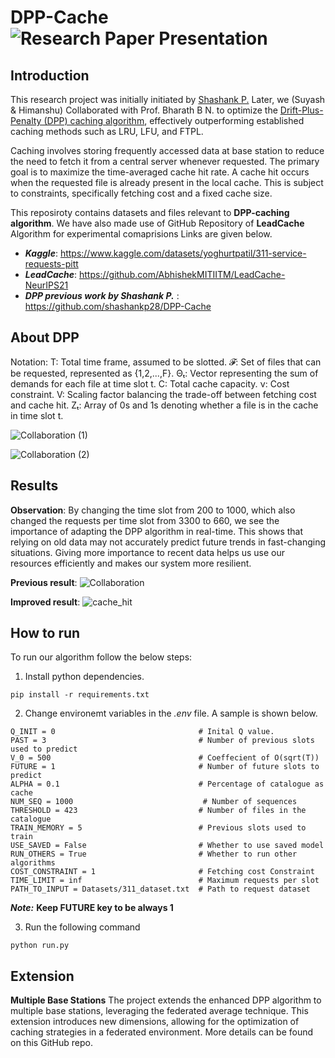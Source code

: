 # DPP-Cache![Research Paper Presentation](https://github.com/SuyashGaurav/DPP-Cache-main/assets/102952185/cffa3298-1b39-492c-84be-d3c5e0acab86)

## Introduction
This research project was initially initiated by [Shashank P.](https://github.com/shashankp28/DPP-Cache) Later, we (Suyash & Himanshu) Collaborated with Prof. Bharath B N. to optimize the [Drift-Plus-Penalty (DPP) caching algorithm](https://github.com/SuyashGaurav/DPP-Cache-Main-Flask-Implementation/tree/main/Base-Station/DPP), effectively outperforming established caching methods such as LRU, LFU, and FTPL.

Caching involves storing frequently accessed data at base station to reduce the need to fetch it from a central server whenever requested. 
The primary goal is to maximize the time-averaged cache hit rate. A cache hit occurs when the requested file is already present in the local cache. This is subject to constraints, specifically fetching cost and a fixed cache size.

This reposiroty contains datasets and files relevant to **DPP-caching algorithm**. We have also made use of GitHub Repository of **LeadCache** Algorithm for experimental comaprisions Links are given below.

- ***Kaggle***: https://www.kaggle.com/datasets/yoghurtpatil/311-service-requests-pitt
- ***LeadCache***: https://github.com/AbhishekMITIITM/LeadCache-NeurIPS21
- ***DPP previous work by Shashank P.*** : https://github.com/shashankp28/DPP-Cache

## About DPP
Notation:
T: Total time frame, assumed to be slotted.
𝓕: Set of files that can be requested, represented as {1,2,...,F}.
Θₜ: Vector representing the sum of demands for each file at time slot t.
C: Total cache capacity.
ν: Cost constraint.
V: Scaling factor balancing the trade-off between fetching cost and cache hit.
Zₜ: Array of 0s and 1s denoting whether a file is in the cache in time slot t.

![Collaboration (1)](https://github.com/SuyashGaurav/DPP-Cache-main/assets/102952185/2baf940e-70ac-478b-a9fd-b73d635ec1a6)

![Collaboration (2)](https://github.com/SuyashGaurav/DPP-Cache-main/assets/102952185/1d0f17ab-985f-46e8-abcd-d59825f5e833)


  ## Results
   **Observation**: 
 By changing the time slot from 200 to 1000, which also changed the requests per time slot from 3300 to 660, we see the importance of adapting the DPP algorithm in real-time. This shows that relying on old data may not accurately predict future trends in fast-changing situations. Giving more importance to recent data helps us use our resources efficiently and makes our system more resilient.

 **Previous result**:
![Collaboration](https://github.com/SuyashGaurav/DPP-Cache-main/assets/102952185/f251e2e2-8c09-45f5-9da2-2261bdcc79b1)

  **Improved result**:
![cache_hit](https://github.com/SuyashGaurav/DPP-Cache-main/assets/102952185/5061081d-dc96-4b2c-b552-d6eb85fd0c43)
## How to run
To run our algorithm follow the below steps:

1. Install python dependencies.
```
pip install -r requirements.txt
```
2. Change environemt variables in the *.env* file. A sample is shown below.
```
Q_INIT = 0                                # Inital Q value.
PAST = 3                                  # Number of previous slots used to predict
V_0 = 500                                 # Coeffecient of O(sqrt(T))
FUTURE = 1                                # Number of future slots to predict
ALPHA = 0.1                               # Percentage of catalogue as cache
NUM_SEQ = 1000                             # Number of sequences
THRESHOLD = 423                           # Number of files in the catalogue
TRAIN_MEMORY = 5                          # Previous slots used to train
USE_SAVED = False                         # Whether to use saved model
RUN_OTHERS = True                         # Whether to run other algorithms
COST_CONSTRAINT = 1                       # Fetching cost Constraint
TIME_LIMIT = inf                          # Maximum requests per slot
PATH_TO_INPUT = Datasets/311_dataset.txt  # Path to request dataset
```

***Note:*** **Keep FUTURE key to be always 1**

3. Run the following command
```
python run.py
```

## Extension
**Multiple Base Stations**
The project extends the enhanced DPP algorithm to multiple base stations, leveraging the federated average technique. This extension introduces new dimensions, allowing for the optimization of caching strategies in a federated environment. More details can be found on this GitHub repo.
